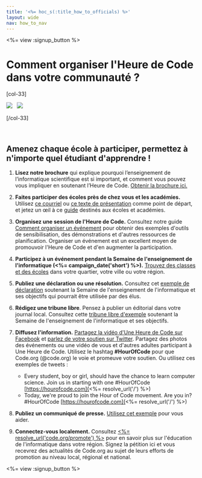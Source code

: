 ```yaml
---
title: '<%= hoc_s(:title_how_to_officials) %>'
layout: wide
nav: how_to_nav
---
```

<%= view :signup_button %>

# Comment organiser l'Heure de Code dans votre communauté ?

[col-33]

![](/images/fit-275/highlight-obama.png)&nbsp;&nbsp;&nbsp;![](/images/fit-246/dan.jpg)

[/col-33]

<p style="clear:both">&nbsp;</p>

## Amenez chaque école à participer, permettez à n'importe quel étudiant d'apprendre !

1. **Lisez notre brochure** qui explique pourquoi l’enseignement de l’informatique scientifique est si important, et comment vous pouvez vous impliquer en soutenant l’Heure de Code. [Obtenir la brochure ici.](/files/hoc-one-pager-public-officials-2016.pdf)

2. **Faites participer des écoles près de chez vous et les académies.** Utilisez [ce courriel](<%= resolve_url('/promote/resources#sample-emails') %>) ou [ce texte de présentation](<%= resolve_url('/promote/stats') %>) comme point de départ, et jetez un œil à ce [guide](<%= resolve_url('/how-to') %>) destinés aux écoles et académies.

3. **Organisez une session de l'Heure de Code.** Consultez notre guide [Comment organiser un événement](<%= resolve_url('/how-to/events') %>) pour obtenir des exemples d'outils de sensibilisation, des démonstrations et d'autres ressources de planification. Organiser un événement est un excellent moyen de promouvoir l'Heure de Code et d'en augmenter la participation.

4. **Participez à un événement pendant la Semaine de l'enseignement de l'informatique (<%= campaign_date('short') %>).** [Trouvez des classes et des écoles](<%= resolve_url('/events') %>) dans votre quartier, votre ville ou votre région.

5. **Publiez une déclaration ou une résolution.** Consultez cet [exemple de déclaration](<%= resolve_url('resources/proclamation') %>) soutenant la Semaine de l'enseignement de l'informatique et ses objectifs qui pourrait être utilisée par des élus.

6. **Rédigez une tribune libre**. Pensez à publier un éditorial dans votre journal local. Consultez cette [tribune libre d'exemple](<%= resolve_url('/promote/op-ed') %>) soutenant la Semaine de l'enseignement de l'informatique et ses objectifs.

7. **Diffusez l'information.** [Partagez la vidéo d'Une Heure de Code sur Facebook](https://www.facebook.com/sharer/sharer.php?u=http%3A%2F%2Fhourofcode.com%2Fus) et [parlez de votre soutien sur Twitter](https://twitter.com/intent/tweet?url=http%3A%2F%2Fhourofcode.com&text=I%27m%20participating%20in%20this%20year%27s%20%23HourOfCode%2C%20are%20you%3F%20%40codeorg&original_referer=https%3A%2F%2Fwww.google.com%2Furl%3Fq%3Dhttps%253A%252F%252Ftwitter.com%252Fshare%253Fhashtags%253D%2526amp%253Brelated%253Dcodeorg%2526amp%253Btext%253DI%252527m%252Bparticipating%252Bin%252Bthis%252Byear%252527s%252B%252523HourOfCode%25252C%252Bare%252Byou%25253F%252B%252540codeorg%2526amp%253Burl%253Dhttp%25253A%25252F%25252Fhourofcode.com%26sa%3DD%26sntz%3D1%26usg%3DAFQjCNE1GLTUbKZfMlEh9Aj5w0iswz6PYQ&related=codeorg&hashtags=). Partagez des photos des événements ou une vidéo de vous et d'autres adultes participant à Une Heure de Code. Utilisez le hashtag **#HourOfCode** pour que Code.org (@code.org) le voie et promeuve votre soutien. Ou utilisez ces exemples de tweets :
    
    - Every student, boy or girl, should have the chance to learn computer science. Join us in starting with one #HourOfCode [https://hourofcode.com](<%= resolve_url('/') %>)
    - Today, we're proud to join the Hour of Code movement. Are you in? #HourOfCode [https://hourofcode.com](<%= resolve_url('/') %>)   
          
        

8. **Publiez un communiqué de presse.** [Utilisez cet exemple](<%= resolve_url('/promote/official-press-release') %>) pour vous aider.

9. **Connectez-vous localement.** Consultez [<%= resolve_url('code.org/promote') %>](<%= resolve_url('https://code.org/promote') %>) pour en savoir plus sur l'éducation de l'informatique dans votre région. Signez la pétition ici et vous recevrez des actualités de Code.org au sujet de leurs efforts de promotion au niveau local, régional et national.

<%= view :signup_button %>